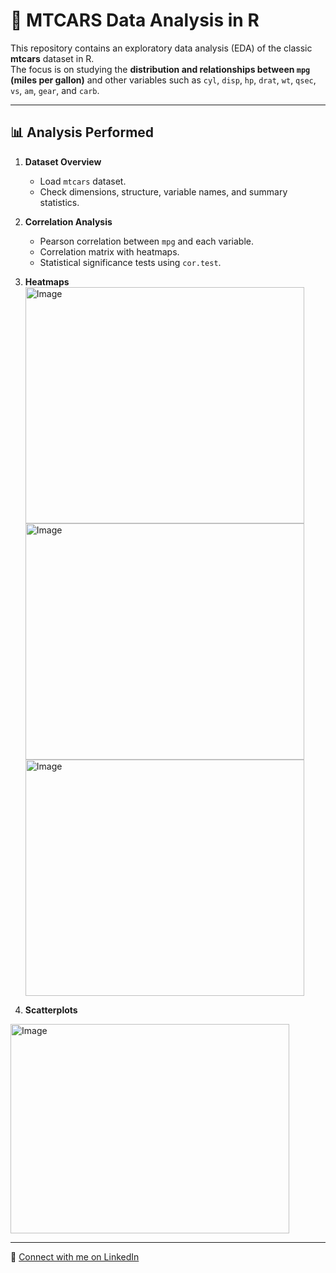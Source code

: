 # 🚗 MTCARS Data Analysis in R

This repository contains an exploratory data analysis (EDA) of the classic **mtcars** dataset in R.  
The focus is on studying the **distribution and relationships between `mpg` (miles per gallon)** and other variables such as `cyl`, `disp`, `hp`, `drat`, `wt`, `qsec`, `vs`, `am`, `gear`, and `carb`.

---

## 📊 Analysis Performed

1. **Dataset Overview**
   - Load `mtcars` dataset.
   - Check dimensions, structure, variable names, and summary statistics.

2. **Correlation Analysis**
   - Pearson correlation between `mpg` and each variable.
   - Correlation matrix with heatmaps.
   - Statistical significance tests using `cor.test`.

3. **Heatmaps**
   <img width="446" height="378" alt="Image" src="https://github.com/user-attachments/assets/3f89f671-687a-4120-95fb-82e592830151" />
   <img width="446" height="378" alt="Image" src="https://github.com/user-attachments/assets/742f9395-36ac-463c-b3ae-dab7ce187227" />
   <img width="446" height="378" alt="Image" src="https://github.com/user-attachments/assets/2f480345-c561-4452-8d1c-f437d079950a" />

4. **Scatterplots**
<img width="446" height="335" alt="Image" src="https://github.com/user-attachments/assets/97434b02-2950-4251-b36a-7626027ae8ef" />
  

---

🔗  [Connect with me on LinkedIn]([https://www.linkedin.com/in/your-linkedin-username](https://www.linkedin.com/in/saddam-hossain-27a07933a?utm_source=share&utm_campaign=share_via&utm_content=profile&utm_medium=android_app))
